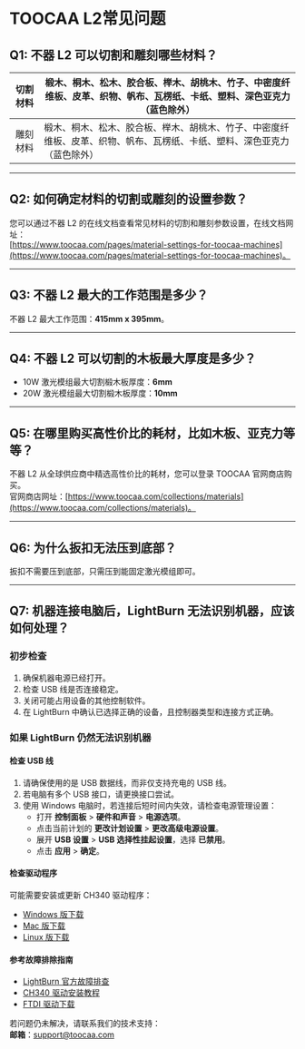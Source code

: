 # TOOCAA L2常见问题
## Q1: 不器 L2 可以切割和雕刻哪些材料？

| 切割材料 | 椴木、桐木、松木、胶合板、榉木、胡桃木、竹子、中密度纤维板、皮革、织物、帆布、瓦楞纸、卡纸、塑料、深色亚克力（蓝色除外） |
| :---: | --- |
| 雕刻材料 | 椴木、桐木、松木、胶合板、榉木、胡桃木、竹子、中密度纤维板、皮革、织物、帆布、瓦楞纸、卡纸、塑料、深色亚克力（蓝色除外） |

---

## Q2: 如何确定材料的切割或雕刻的设置参数？

您可以通过不器 L2 的在线文档查看常见材料的切割和雕刻参数设置，在线文档网址：  
[https://www.toocaa.com/pages/material-settings-for-toocaa-machines](https://www.toocaa.com/pages/material-settings-for-toocaa-machines)。

---

## Q3: 不器 L2 最大的工作范围是多少？

不器 L2 最大工作范围：**415mm x 395mm**。

---

## Q4: 不器 L2 可以切割的木板最大厚度是多少？

- 10W 激光模组最大切割椴木板厚度：**6mm**  
- 20W 激光模组最大切割椴木板厚度：**10mm**

---

## Q5: 在哪里购买高性价比的耗材，比如木板、亚克力等等？

不器 L2 从全球供应商中精选高性价比的耗材，您可以登录 TOOCAA 官网商店购买。  
官网商店网址：[https://www.toocaa.com/collections/materials](https://www.toocaa.com/collections/materials)。

---

## Q6: 为什么扳扣无法压到底部？

扳扣不需要压到底部，只需压到能固定激光模组即可。

---

## Q7: 机器连接电脑后，LightBurn 无法识别机器，应该如何处理？

### 初步检查
1. 确保机器电源已经打开。
2. 检查 USB 线是否连接稳定。
3. 关闭可能占用设备的其他控制软件。
4. 在 LightBurn 中确认已选择正确的设备，且控制器类型和连接方式正确。

### 如果 LightBurn 仍然无法识别机器
#### 检查 USB 线
1. 请确保使用的是 USB 数据线，而非仅支持充电的 USB 线。
2. 若电脑有多个 USB 接口，请更换接口尝试。
3. 使用 Windows 电脑时，若连接后短时间内失效，请检查电源管理设置：
   - 打开 **控制面板** > **硬件和声音** > **电源选项**。
   - 点击当前计划的 **更改计划设置** > **更改高级电源设置**。
   - 展开 **USB 设置** > **USB 选择性挂起设置**，选择 **已禁用**。
   - 点击 **应用** > **确定**。

#### 检查驱动程序
可能需要安装或更新 CH340 驱动程序：
- [Windows 版下载](https://www.wch-ic.com/downloads/CH341SER_EXE.html)  
- [Mac 版下载](https://www.wch-ic.com/downloads/CH341SER_MAC_ZIP.html)  
- [Linux 版下载](https://www.wch-ic.com/downloads/CH341SER_LINUX_ZIP.html)

#### 参考故障排除指南
- [LightBurn 官方故障排查](https://docs.lightburnsoftware.com/legacy/Troubleshooting/ConnectionTroubleshooting)  
- [CH340 驱动安装教程](https://sparks.gogo.co.nz/ch340.html)  
- [FTDI 驱动下载](https://ftdichip.com/drivers/vcp-drivers/)  

若问题仍未解决，请联系我们的技术支持：  
**邮箱**：[support@toocaa.com](mailto:support@toocaa.com)
